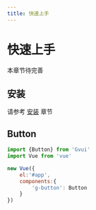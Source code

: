 ```yaml
---
title: 快速上手
---
```

 # 快速上手

  本章节待完善

  ## 安装 
   
  请参考 [安装](/install/) 章节

  ## Button

  ```js
  import {Button} from 'Gvui'
  import Vue from 'vue'

  new Vue({
      el:'#app',
      components:{
          'g-button': Button
      }
  })
  ```
